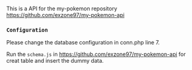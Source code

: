###
This is a API for the my-pokemon repository https://github.com/exzone97/my-pokemon-api

### `Configuration`
Please change the database configuration in conn.php line 7. <br/>

Run the `schema.js` in https://github.com/exzone97/my-pokemon-api for creat table and insert the dummy data.
